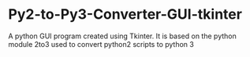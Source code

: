# Py2-to-Py3-Converter-GUI-tkinter
A python GUI program created using Tkinter. It is based on the python module 2to3 used to convert python2 scripts to python 3
